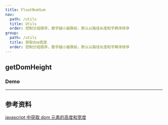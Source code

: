 ```yaml
---
title: FloatNumSum
nav:
  path: /utils
  title: Utils
  order: 控制分组顺序，数字越小越靠前，默认以路径长度和字典序排序
group:
  path: /utils
  title: 获取dom宽度
  order: 控制分组顺序，数字越小越靠前，默认以路径长度和字典序排序
---
```


## getDomHeight

### Demo

<code src="./TagManagementPage.tsx" title='自适应高度的table' desc='使用js原生方法获取高度(建议新建窗口查看此demo)'></code>

---

## 参考资料

[javascript 中获取 dom 元素的高度和宽度](https://www.cnblogs.com/lingdublog/p/6438055.html)
